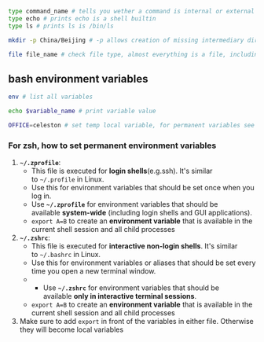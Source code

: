 ```bash
type command_name # tells you wether a command is internal or external
type echo # prints echo is a shell builtin
type ls # prints ls is /bin/ls

mkdir -p China/Beijing # -p allows creation of missing intermediary directories 

file file_name # check file type, almost everything is a file, including directories
```

## bash environment variables
```bash
env # list all variables

echo $variable_name # print variable value

OFFICE=celeston # set temp local variable, for permanent variables see below
```

### For **zsh**, how to set permanent environment variables
1. **`~/.zprofile`**:
    - This file is executed for **login shells**(e.g.ssh). It's similar to `~/.profile` in Linux.
    - Use this for environment variables that should be set once when you log in.
    - Use **`~/.zprofile`** for environment variables that should be available **system-wide** (including login shells and GUI applications).
    - `export A=B` to create an **environment variable** that is available in the current shell session and all child processes 
2. **`~/.zshrc`**:
    - This file is executed for **interactive non-login shells**. It's similar to `~/.bashrc` in Linux.
    - Use this for environment variables or aliases that should be set every time you open a new terminal window.
    - - Use **`~/.zshrc`** for environment variables that should be available **only in interactive terminal sessions**.
    - `export A=B` to create an **environment variable** that is available in the current shell session and all child processes 
3. Make sure to add `export` in front of the variables in either file. Otherwise they will become local variables 